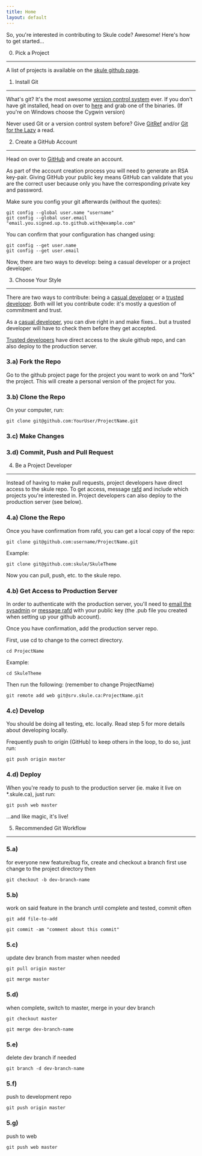 ```yaml
---
title: Home
layout: default
---
```


So, you're interested in contributing to Skule code? Awesome! Here's how to get started... 


0) Pick a Project
-----------------
A list of projects is available on the [skule github page](http://github.com/skule/).


1) Install Git
--------------

What's git? It's the most awesome [version control system](http://en.wikipedia.org/wiki/Revision_control) ever. 
If you don't have git installed, head on over to [here](http://git-scm.com/download) and grab one of the binaries. 
(If you're on Windows choose the Cygwin version)

Never used Git or a version control system before? 
Give [GitRef](http://gitref.org/) and/or [Git for the Lazy](http://www.spheredev.org/wiki/Git_for_the_lazy) a read.


2) Create a GitHub Account
--------------------------

Head on over to [GitHub](http://github.com/) and create an account.

As part of the account creation process you will need to generate an RSA key-pair. Giving GitHub your public key means GitHub can validate that you are the correct user because only you have the corresponding private key and password.

Make sure you config your git afterwards (without the quotes):

    git config --global user.name "username"
    git config --global user.email "email.you.signed.up.to.github.with@example.com"

You can confirm that your configuration has changed using:

    git config --get user.name
    git config --get user.email

Now, there are two ways to develop: being a casual developer or a project developer.

3) Choose Your Style
--------------------
There are two ways to contribute: being a [casual developer](casual-development.html) or a [trusted developer](trusted-development.html). Both will let you contribute code: it's mostly a question of commitment and trust.

As a [casual developer](casual-development.html), you can dive right in and make fixes... but a trusted developer will have to check them before they get accepted.

[Trusted developers](trusted-development.html) have direct access to the skule github repo, and can also deploy to the production server.

### 3.a) Fork the Repo

Go to the github project page for the project you want to work on and "fork" the project.
This will create a personal version of the project for you.

### 3.b) Clone the Repo

On your computer, run:

    git clone git@github.com:YourUser/ProjectName.git
    
### 3.c) Make Changes

### 3.d) Commit, Push and Pull Request

4) Be a Project Developer
-------------------------

Instead of having to make pull requests, project developers have direct access to the skule repo. 
To get access, message [rafd](http://github.com/rafd) and include which projects you're interested in.
Project developers can also deploy to the production server (see below).

### 4.a) Clone the Repo

Once you have confirmation from rafd, you can get a local copy of the repo:

    git clone git@github.com:username/ProjectName.git

Example:

    git clone git@github.com:skule/SkuleTheme

Now you can pull, push, etc. to the skule repo.

### 4.b) Get Access to Production Server

In order to authenticate with the production server, you'll need to [email the sysadmin](mailto:sysadmin@skule.ca) 
or [message rafd](http://github.com/rafd) with your public key (the .pub file you created when setting up your github account).

Once you have confirmation, add the production server repo.

First, use cd to change to the correct directory.

    cd ProjectName

Example:

    cd SkuleTheme

Then run the following: (remember to change ProjectName)

    git remote add web git@srv.skule.ca:ProjectName.git

### 4.c) Develop

You should be doing all testing, etc. locally. Read step 5 for more details about developing locally.


Frequently push to origin (GitHub) to keep others in the loop, to do so, just run:

    git push origin master

### 4.d) Deploy

When you're ready to push to the production server (ie. make it live on \*.skule.ca), just run:

    git push web master

...and like magic, it's live!


5) Recommended Git Workflow
-------------------------

### 5.a)

for everyone new feature/bug fix, create and checkout a branch 
first use change to the project directory
then
    
    git checkout -b dev-branch-name

### 5.b)

work on said feature in the branch until complete and tested, commit often 

    git add file-to-add

    git commit -am "comment about this commit"

### 5.c)

update dev branch from master when needed

    git pull origin master

    git merge master

### 5.d)

when complete, switch to master, merge in your dev branch

    git checkout master

    git merge dev-branch-name

### 5.e)

delete dev branch if needed 

    git branch -d dev-branch-name

### 5.f)

push to development repo

    git push origin master

### 5.g)

push to web

    git push web master
